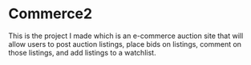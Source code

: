 # Commerce2
This is the project I made which is an e-commerce auction site that will allow users to post auction listings, place bids on listings, comment on those listings, and add listings to a watchlist.
